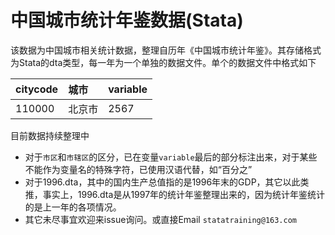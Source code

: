 # 中国城市统计年鉴数据(Stata)

该数据为中国城市相关统计数据，整理自历年《中国城市统计年鉴》。其存储格式为Stata的dta类型，每一年为一个单独的数据文件。单个的数据文件中格式如下

|citycode|城市|variable|
|:--|:--|:--|
|110000|北京市|2567|

目前数据持续整理中

- 对于`市区`和`市辖区`的区分，已在变量`variable`最后的部分标注出来，对于某些不能作为变量名的特殊字符，已使用汉语代替，如“百分之”
- 对于1996.dta，其中的国内生产总值指的是1996年末的GDP，其它以此类推，事实上，1996.dta是从1997年的统计年鉴整理出来的，因为统计年鉴统计的是上一年的各项情况。
- 其它未尽事宜欢迎来issue询问。或直接Email  `statatraining@163.com`



